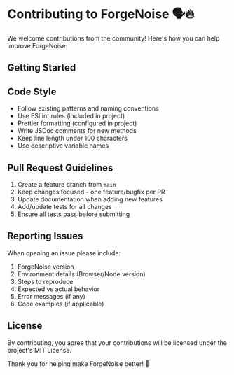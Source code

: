 # Contributing to ForgeNoise 🗣🔥

We welcome contributions from the community! Here's how you can help improve ForgeNoise:

## Getting Started

## Code Style
- Follow existing patterns and naming conventions
- Use ESLint rules (included in project)
- Prettier formatting (configured in project)
- Write JSDoc comments for new methods
- Keep line length under 100 characters
- Use descriptive variable names

## Pull Request Guidelines
1. Create a feature branch from `main`
2. Keep changes focused - one feature/bugfix per PR
3. Update documentation when adding new features
4. Add/update tests for all changes
5. Ensure all tests pass before submitting

## Reporting Issues
When opening an issue please include:
1. ForgeNoise version
2. Environment details (Browser/Node version)
3. Steps to reproduce
4. Expected vs actual behavior
5. Error messages (if any)
6. Code examples (if applicable)

## License
By contributing, you agree that your contributions will be licensed under the project's MIT License.

Thank you for helping make ForgeNoise better! 🎉

